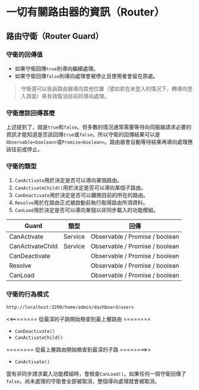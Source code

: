 # 一切有關路由器的資訊（Router）

## 路由守衛（Router Guard）

### 守衛的回傳值
- 如果守衛回傳`true`則導向繼續處理。
- 如果守衛回傳`false`則導向處理會被停止且使用者會留在原處。

> 守衛還可以告訴路由器導向其他位置（譬如若在未登入的情況下，轉導向登入頁面）來有效取消目前的導向處理。


### 守衛應該回傳甚麼
上述提到了，就是`true`和`false`。但多數的情況通常需要等待向伺服器請求必要的資訊才能知道是否該回傳`true`或`false`。所以守衛的回傳結果可以是`Observable<boolean>`或`Promise<boolean>`。路由器會自動等待結果再導向處理應該往前或停止。


### 守衛的類型
1. `CanActivate`用於決定是否可以導向某個路由。
2. `CanActivateChild()`用於決定是否可以導向某個子路由。
3. `CanDeactivate`用於決定是否可以離開目前的所在的路由。
4. `Resolve`用於在路由正式被啟動前執行取得路由所須資料。
5. `CanLoad`用於決定是否可以導向某個以非同步載入的功能模組。

Guard|類型|回傳
--|---|--
CanActivate|Service|Observable / Promise / boolean
CanActivateChild|Service|Observable / Promise / boolean
CanDeactivate||Observable / Promise / boolean
Resolve|   |Observable / Promise / boolean
CanLoad|   |Observable / Promise / boolean

### 守衛的行為模式
`http://localhost:3200/home/admin/dashboard/users`

<<========  從最深的子路開始檢查到最上層路由  ========

- `CanDeactivate()`
- `CanActivateChild()`

========  從最上層路由開始檢查到最深的子路  ========>>

- `CanActivate()`

當有非同步請求載入功能模組時，會檢查`CanLoad()`。如果任何一個守衛回傳了`false`，尚未處理的守衛會全部被取消，整個導向處理就會被取消。
